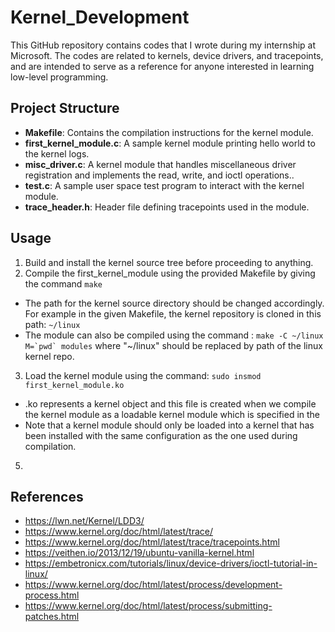 # Kernel_Development
This GitHub repository contains codes that I wrote during my internship at Microsoft. The codes are related to kernels, device drivers, and tracepoints, and are intended to serve as a reference for anyone interested in learning low-level programming.

## Project Structure

- **Makefile**: Contains the compilation instructions for the kernel module.
- **first_kernel_module.c**: A sample kernel module printing hello world to the kernel logs.
- **misc_driver.c**: A kernel module that handles miscellaneous driver registration and implements the read, write, and ioctl operations..
- **test.c**: A sample user space test program to interact with the kernel module.
- **trace_header.h**: Header file defining tracepoints used in the module.

## Usage

1. Build and install the kernel source tree before proceeding to anything.
2. Compile the first_kernel_module using the provided Makefile by giving the command `make`
  - The path for the kernel source directory should be changed accordingly. For example in the given Makefile, the kernel repository is cloned in this path: `~/linux`
  - The module can also be compiled using the command : ``make -C ~/linux M=`pwd` modules`` where "~/linux" should be replaced by path of the linux kernel repo.
3. Load the kernel module using the command: `sudo insmod first_kernel_module.ko`
  -  .ko represents a kernel object and this file is created when we compile the kernel module as a loadable kernel module which is specified in the 
  -  Note that a kernel module should only be loaded into a kernel that has been installed with the same configuration as the one used during compilation.
5. 



## References

- https://lwn.net/Kernel/LDD3/
- https://www.kernel.org/doc/html/latest/trace/
- https://www.kernel.org/doc/html/latest/trace/tracepoints.html
- https://veithen.io/2013/12/19/ubuntu-vanilla-kernel.html
- https://embetronicx.com/tutorials/linux/device-drivers/ioctl-tutorial-in-linux/
- https://www.kernel.org/doc/html/latest/process/development-process.html
- https://www.kernel.org/doc/html/latest/process/submitting-patches.html
